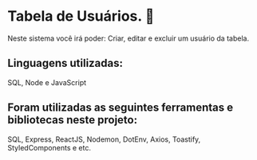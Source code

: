 # Tabela de Usuários. :memo:

Neste sistema você irá poder: Criar, editar e excluir um usuário da tabela.

## Linguagens utilizadas:
SQL, Node e JavaScript

## Foram utilizadas as seguintes ferramentas e bibliotecas neste projeto: 
SQL, Express, ReactJS, Nodemon, DotEnv, Axios, Toastify, StyledComponents e etc.
